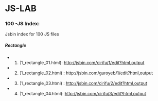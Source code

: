 # JS-LAB
### 100 -JS Index:
Jsbin index for 100 JS files
##### Rectangle
  - 1. (1_rectangle_01.html): http://jsbin.com/cirifu/1/edit?html,output
  - 2. (1_rectangle_02.html) : http://jsbin.com/guroyeb/1/edit?html,output
  - 3. (1_rectangle_03.html) : http://jsbin.com/cirifu/2/edit?html,output
  - 4. (1_rectangle_04.html): http://jsbin.com/cirifu/3/edit?html,output
